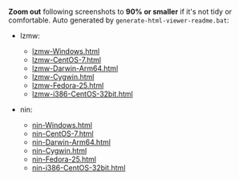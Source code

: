 **Zoom out** following screenshots to **90% or smaller** if it's not tidy or comfortable. Auto generated by `generate-html-viewer-readme.bat`:

- lzmw:
  - [lzmw-Windows.html](https://qualiu.github.io/lzmw/usage-by-running/lzmw-Windows.html)
  - [lzmw-CentOS-7.html](https://qualiu.github.io/lzmw/usage-by-running/lzmw-CentOS-7.html)
  - [lzmw-Darwin-Arm64.html](https://qualiu.github.io/lzmw/usage-by-running/lzmw-Darwin-Arm64.html)
  - [lzmw-Cygwin.html](https://qualiu.github.io/lzmw/usage-by-running/lzmw-Cygwin.html)
  - [lzmw-Fedora-25.html](https://qualiu.github.io/lzmw/usage-by-running/lzmw-Fedora-25.html)
  - [lzmw-i386-CentOS-32bit.html](https://qualiu.github.io/lzmw/usage-by-running/lzmw-i386-CentOS-32bit.html)

- nin:
  - [nin-Windows.html](https://qualiu.github.io/lzmw/usage-by-running/nin-Windows.html)
  - [nin-CentOS-7.html](https://qualiu.github.io/lzmw/usage-by-running/nin-CentOS-7.html)
  - [nin-Darwin-Arm64.html](https://qualiu.github.io/lzmw/usage-by-running/nin-Darwin-Arm64.html)
  - [nin-Cygwin.html](https://qualiu.github.io/lzmw/usage-by-running/nin-Cygwin.html)
  - [nin-Fedora-25.html](https://qualiu.github.io/lzmw/usage-by-running/nin-Fedora-25.html)
  - [nin-i386-CentOS-32bit.html](https://qualiu.github.io/lzmw/usage-by-running/nin-i386-CentOS-32bit.html)
  
